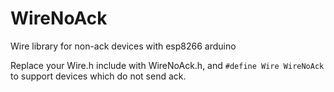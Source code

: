 # WireNoAck
Wire library for non-ack devices with esp8266 arduino

Replace your Wire.h include with WireNoAck.h, and ```#define Wire WireNoAck``` to support devices which do not send ack.
